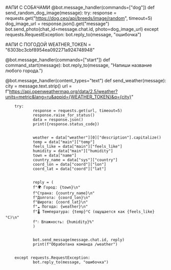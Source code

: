  #АПИ С СОБАЧАМИ
@bot.message_handler(commands=["dog"]) 
def send_random_dog_image(message):
        try: 
                response = requests.get("https://dog.ceo/api/breeds/image/random", timeout=5)
                dog_image_url = response.json().get("message")
                bot.send_photo(chat_id=message.chat.id, photo=dog_image_url)
        except requests.RequestException:
                bot.reply_to(message, "ошибочка")





#АПИ С ПОГОДОЙ
WEATHER_TOKEN = "6303bc3cbf8954ea092271a924748948"


@bot.message_handler(commands=["start"])
def command_start(message):
    bot.reply_to(message, "Напиши название любого города.")



@bot.message_handler(content_types="text")
def send_weather(message):
        city = message.text.strip()
        url = f"https://api.openweathermap.org/data/2.5/weather?units=metric&lang=ru&appid={WEATHER_TOKEN}&q={city}"
        
        
        try: 
                response = requests.get(url, timeout=5)
                response.raise_for_status()
                data = response.json()
                print({response.status_code})
                
                
                weather = data["weather"][0]["description"].capitalize()
                temp = data["main"]["temp"]
                feels_like = data["main"]["feels_like"]
                humidity = data["main"]["humidity"]
                town = data["name"]
                country_name = data["sys"]["country"]
                coord_lon = data["coord"]["lon"]
                coord_lat = data["coord"]["lat"]


                reply = (
                f"🌍 Город: {town}\n"
                f"Страна: {country_name}\n"
                f"Долгота: {coord_lon}\n"
                f"Широта: {coord_lat}\n"
                f"☁️ Погода: {weather}\n"
                f"🌡️ Температура: {temp}°C (ощущается как {feels_like}°C)\n"
                f"💧 Влажность: {humidity}%"
                )


                bot.send_message(message.chat.id, reply)
                print(f"Обработана команда /weather")


        except requests.RequestException:
                bot.reply_to(message, "ошибочка")
